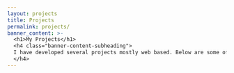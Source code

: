 ```yaml
---
layout: projects
title: Projects
permalink: projects/
banner_content: >-
  <h1>My Projects</h1>
  <h4 class="banner-content-subheading">
  I have developed several projects mostly web based. Below are some of my favourites.
  </h4>
---
```

